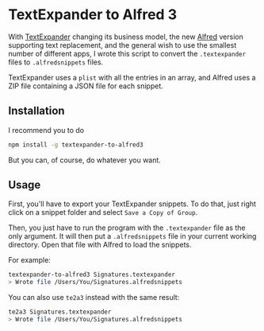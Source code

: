 # TextExpander to Alfred 3

With [TextExpander](https://smilesoftware.com/textexpander) changing its business model, the new [Alfred](https://www.alfredapp.com/) version supporting text replacement, and the general wish to use the smallest number of different apps, I wrote this script to convert the `.textexpander` files to `.alfredsnippets` files.

TextExpander uses a `plist` with all the entries in an array, and Alfred uses a ZIP file containing a JSON file for each snippet.

## Installation

I recommend you to do

```sh
npm install -g textexpander-to-alfred3
```

But you can, of course, do whatever you want.

## Usage

First, you'll have to export your TextExpander snippets. To do that, just right click on a snippet folder and select `Save a Copy of Group`.

Then, you just have to run the program with the `.textexpander` file as the only argument. It will then put a `.alfredsnippets` file in your current working directory. Open that file with Alfred to load the snippets.

For example:

```sh
textexpander-to-alfred3 Signatures.textexpander
> Wrote file /Users/You/Signatures.alfredsnippets
```

You can also use `te2a3` instead with the same result:

```sh
te2a3 Signatures.textexpander
> Wrote file /Users/You/Signatures.alfredsnippets
```
